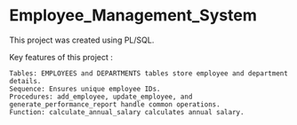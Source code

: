 # Employee_Management_System
This project was created using PL/SQL.

Key features of this project :

    Tables: EMPLOYEES and DEPARTMENTS tables store employee and department details.
    Sequence: Ensures unique employee IDs.
    Procedures: add_employee, update_employee, and generate_performance_report handle common operations.
    Function: calculate_annual_salary calculates annual salary.
